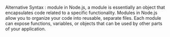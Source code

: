 Alternative Syntax : module
in Node.js, a module is essentially an object that encapsulates code related to a specific functionality. Modules in Node.js allow you to organize your code into reusable, separate files. Each module can expose functions, variables, or objects that can be used by other parts of your application.
